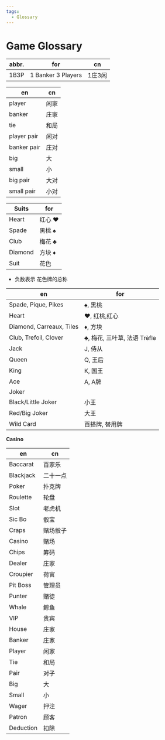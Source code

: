 ```yaml
---
tags:
  - Glossary
---
```


# Game Glossary

| abbr. | for                | cn     |
| ----- | ------------------ | ------ |
| 1B3P  | 1 Banker 3 Players | 1庄3闲 |

| en          | cn   |
| ----------- | ---- |
| player      | 闲家 |
| banker      | 庄家 |
| tie         | 和局 |
| player pair | 闲对 |
| banker pair | 庄对 |
| big         | 大   |
| small       | 小   |
| big pair    | 大对 |
| small pair  | 小对 |

| Suits   | for     |
| ------- | ------- |
| Heart   | 红心 ♥️ |
| Spade   | 黑桃 ♠️ |
| Club    | 梅花 ♣️ |
| Diamond | 方块 ♦️ |
| Suit    | 花色    |

- 负数表示 花色牌的总称

| en                       | for                           |
| ------------------------ | ----------------------------- |
| Spade, Pique, Pikes      | ♠️, 黑桃                      |
| Heart                    | ♥️, 红桃,红心                 |
| Diamond, Carreaux, Tiles | ♦️, 方块                      |
| Club, Trefoil, Clover    | ♣️, 梅花, 三叶草, 法语 Trèfle |
| Jack                     | J, 侍从                       |
| Queen                    | Q, 王后                       |
| King                     | K, 国王                       |
| Ace                      | A, A牌                        |
| Joker                    |
| Black/Little Joker       | 小王                          |
| Red/Big Joker            | 大王                          |
| Wild Card                | 百搭牌, 替用牌                |

**Casino**

| en        | cn       |
| --------- | -------- |
| Baccarat  | 百家乐   |
| Blackjack | 二十一点 |
| Poker     | 扑克牌   |
| Roulette  | 轮盘     |
| Slot      | 老虎机   |
| Sic Bo    | 骰宝     |
| Craps     | 赌场骰子 |
| Casino    | 赌场     |
| Chips     | 筹码     |
| Dealer    | 庄家     |
| Croupier  | 荷官     |
| Pit Boss  | 管理员   |
| Punter    | 赌徒     |
| Whale     | 鲸鱼     |
| VIP       | 贵宾     |
| House     | 庄家     |
| Banker    | 庄家     |
| Player    | 闲家     |
| Tie       | 和局     |
| Pair      | 对子     |
| Big       | 大       |
| Small     | 小       |
| Wager     | 押注     |
| Patron    | 顾客     |
| Deduction | 扣除     |

